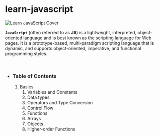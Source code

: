 
# learn-javascript

<img src="https://user-images.githubusercontent.com/36390038/102007112-5c488f00-3d4c-11eb-8f7f-eca4beedfcaa.png" style="display:inline;" alt="Learn JavaScript Cover">

<br/>

**```JavaScript```** (often referred to as **JS**) is a lightweight, interpreted, object-oriented language and is best known as the scripting language for Web pages. It is a prototype-based, multi-paradigm scripting language that is dynamic, and supports object-oriented, imperative, and functional programming styles.

<br/>

- ### Table of Contents
    1. Basics
        1. Variables and Constants
        2. Data types
        3. Operators and Type Conversion
        4. Control Flow
        5. Functions
        6. Arrays
        7. Objects
        8. Higher-order Functions
